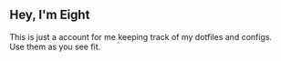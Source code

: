 ## Hey, I'm Eight  

This is just a account for me keeping track of my dotfiles and configs. \
Use them as you see fit. 
